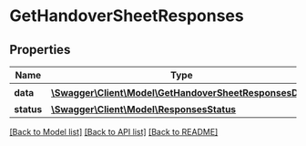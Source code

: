 # GetHandoverSheetResponses

## Properties
Name | Type | Description | Notes
------------ | ------------- | ------------- | -------------
**data** | [**\Swagger\Client\Model\GetHandoverSheetResponsesData**](GetHandoverSheetResponsesData.md) | PDFäº¤æ¥åæµ | 
**status** | [**\Swagger\Client\Model\ResponsesStatus**](ResponsesStatus.md) |  | 

[[Back to Model list]](../README.md#documentation-for-models) [[Back to API list]](../README.md#documentation-for-api-endpoints) [[Back to README]](../README.md)


